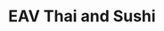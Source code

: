 ---
layout: place
title: "EAV Thai and Sushi"
permalink: /georgia/atlanta/eav-thai-and-sushi.html
stateAbbr: GA
stateName: Georgia
cityName: Atlanta
seo:
  name: "EAV Thai and Sushi"
  type: Restaurant
  links: http://www.eavthaisushi.com/
description: "Retro establishment with brick decor & splashy artwork whips up traditional Thai & sushi dishes. EAV Thai and Sushi serves delicious sushi in Atlanta, Georgia. Try fresh Japanese dishes for a great dining experience. Available for takeout, delivery, lunch, and dinner."
place_id: ChIJ0dFAn1sB9YgRep7HiJOdbA8
photos:
  - name: >-
      places/ChIJ0dFAn1sB9YgRep7HiJOdbA8/photos/AeeoHcLEXAmFfFEC0jh-QD9jV7U6i8M-wvKyuaLaclXVnvIhZoT7MlCq-magt6YWky2wIUXyY5Xiqwo8tiNuIJEcuMZAS4N_06_oz1sQG1BK9RS-On1YeExhJuEy-_lnL1zzkY6ZvYxb1XGFLuvAe-a9B0ZMpYaHdrKBKfmjn4KSOUK18-diwHbo9JhBHoWGcWfyezpWj9OTVclwI8rrhvcM-w2ZEZCCkbEoNfwP8yqhn9dffCV-CGeoHSWq_1iDHo_gr0ZwNKPdNOPB_A8dkq44sEXMFF2j9yzP7jEaHbkof_Pfiv5h1zs4DP7DDpJS0OiKsG5YMJEVNJeWuBfj3JJLOcGzOQD7iDXtCWXuLrb0CcMSDBJlpHVo0mRmwv76xr1PHG8gosgbhJwDip3TIjvFt4FnTv-6GnCsITw3gfjQVlj0Jd7Z
    widthPx: 4032
    heightPx: 2268
    authorAttributions:
      - displayName: Ramon Lorenzo (Keyser Sose)
        uri: https://maps.google.com/maps/contrib/116593820071592729068
        photoUri: >-
          https://lh3.googleusercontent.com/a-/ALV-UjVVdgq2irAh32ZNirhyle2d-PqD5p-8UURIwsv7DpWJn8TQcQEx=s100-p-k-no-mo
    flagContentUri: >-
      https://www.google.com/local/imagery/report/?cb_client=maps_api_places.places_api&image_key=!1e10!2sCIHM0ogKEICAgIDWwdDU2AE&hl=en-US
    googleMapsUri: >-
      https://www.google.com/maps/place//data=!3m4!1e2!3m2!1sCIHM0ogKEICAgIDWwdDU2AE!2e10!4m2!3m1!1s0x88f5015b9f40d1d1:0xf6c9d9388c79e7a
  - name: >-
      places/ChIJ0dFAn1sB9YgRep7HiJOdbA8/photos/AeeoHcLciVvfq9FaFXNPj677x6z11kVtp98EGpY5zGB5LGGIQ8lgc2MRbs7Dn_DsoNVDhvkj4diXF5W3sZkBr2EzQjIu93Z7tBPpj58WcQhsG_3ggZi4sU40lpKhDxBSlElkU5CRUT-eAmJBtfYKcSJLCjF7T58w2CLKez7AqdSspP9cb2WwRPzHVCE4G25kG2DdWaX1TO-U8qZv_mZWI4gt9v4zZwQawkGTtxN810rfWjsWMPuVgcxYnTxThch1MKMWr79x6rrY-h5W2aRnBROixk-TslGDo184CdaJ8rxrrXYwJv8eL81_GGKh4zK_5OyBnlEcXDSAVRPDU-s68-cmvGFw3PUU7EONguTaCVCrccDcSqG6Rm2bicLxLEdL5KQvUh91EKVDvmaeMe1ioPu-x-k7UwOJKCdOiMfXZLL58nO-hA
    widthPx: 4032
    heightPx: 1960
    authorAttributions:
      - displayName: Tameka G.
        uri: https://maps.google.com/maps/contrib/102820262711126846165
        photoUri: >-
          https://lh3.googleusercontent.com/a-/ALV-UjV9s5MH2GFi5IIm4nyIStNP-H9OV1xAvivhFPBMxGBHoCJBEejN=s100-p-k-no-mo
    flagContentUri: >-
      https://www.google.com/local/imagery/report/?cb_client=maps_api_places.places_api&image_key=!1e10!2sCIHM0ogKEICAgICUlrX8WA&hl=en-US
    googleMapsUri: >-
      https://www.google.com/maps/place//data=!3m4!1e2!3m2!1sCIHM0ogKEICAgICUlrX8WA!2e10!4m2!3m1!1s0x88f5015b9f40d1d1:0xf6c9d9388c79e7a
  - name: >-
      places/ChIJ0dFAn1sB9YgRep7HiJOdbA8/photos/AeeoHcIQKMUfJnzQVbLxR_Z-bk4srLtPOlheEkOsoihzpWTY1P38T3CrfPhecv7lh2U5gOk6ODNOJ37i9m45W1SB4h_usEc4A233qud4800qG_HR7CsaSA3uO4zK02GsYXQChtw--XqHVDM0_xWOm42Hfvia_YiPyPiA7M65fdB_Cnd8Oq7NmfjPTDWdmGicqZY8Ej4z4oLc81DsMkQKTgDXnpRv_L78sxbwJKKZdjXPdfJvYtkdZydKgCbTcCy6j_kaqk9YpDegQBk4idnLXc1pci56_xXnegSWpaGvAqEAAiNi_g
    widthPx: 1200
    heightPx: 802
    authorAttributions:
      - displayName: EAV Thai and Sushi
        uri: https://maps.google.com/maps/contrib/103499950861533448793
        photoUri: >-
          https://lh3.googleusercontent.com/a-/ALV-UjXPIlQmRSXbC4JDRlriLkd3vSsbCH_AJq-Pr_9o-LedmjQia5wV=s100-p-k-no-mo
    flagContentUri: >-
      https://www.google.com/local/imagery/report/?cb_client=maps_api_places.places_api&image_key=!1e10!2sAF1QipPaqkH5NFqSMOuAWcpQM5YzDkPZSq2oB-Miqh8U&hl=en-US
    googleMapsUri: >-
      https://www.google.com/maps/place//data=!3m4!1e2!3m2!1sAF1QipPaqkH5NFqSMOuAWcpQM5YzDkPZSq2oB-Miqh8U!2e10!4m2!3m1!1s0x88f5015b9f40d1d1:0xf6c9d9388c79e7a
  - name: >-
      places/ChIJ0dFAn1sB9YgRep7HiJOdbA8/photos/AeeoHcJ0BSKsATUFwebq6ZX7VgU7N-LABPjw8UVxl0VA4Fel-qP-1SWhRttHgxx4mE6ddecKv7Pu2F7NF-bbAr5ClbYv5FhgznNvFZvkGsxfOzEDIrNA5-RHGO57XbJtG-W4dKTJB-dFfNAGQeDLjc8hjRTMs0gxJ1IbIkONkR5MMYtZ07-ta0ABaAWiWvIT52MgFtDl3C1KZPzBiv7vvN66DceeCWwolXqZwLRmUV-W755N6DOxx7cJSA_iO8lYU_5MuPVX2j-4iJEF5G57Ywe4dBX9wx6SMP4rIGVT1ONbgOETFXQTWbrLG6T7TGeQNCiCW5OPoXdiU15bf6MT3asiHvXDgn39Ergve4VJrZxmGcKAHcWu0UXTopbM4_WVXPM2a1_cbHPCaepI5UT5Ql_WK6wMTUH3CPbuSwBLOiC2ioRMduw
    widthPx: 3024
    heightPx: 4032
    authorAttributions:
      - displayName: Sophia Arnold
        uri: https://maps.google.com/maps/contrib/111027042140198160920
        photoUri: >-
          https://lh3.googleusercontent.com/a-/ALV-UjXHkW17ysNxlJHK4Y52JIQ9z7gympbjkjq4E0u0YgexICVMc60E=s100-p-k-no-mo
    flagContentUri: >-
      https://www.google.com/local/imagery/report/?cb_client=maps_api_places.places_api&image_key=!1e10!2sCIHM0ogKEICAgMDgw67l0gE&hl=en-US
    googleMapsUri: >-
      https://www.google.com/maps/place//data=!3m4!1e2!3m2!1sCIHM0ogKEICAgMDgw67l0gE!2e10!4m2!3m1!1s0x88f5015b9f40d1d1:0xf6c9d9388c79e7a
  - name: >-
      places/ChIJ0dFAn1sB9YgRep7HiJOdbA8/photos/AeeoHcKMf7aNy9oZQhrMwkxv4R3k556zRH1zWKWhwefP0Y73w7sH2fXg_sADFtw0EoQwCxrwpvvSbwD9VigbHmYDTgRW3lZlLETtdImYPHUuKT-NLVx6RMjeFWtF9RyB049kCwsAzYnn8keqFdV5e0oS3NiAVluwjy_pA-iuw4qV-q4Zu84AWhyw8g2Nn5EoSNkeuJDf4E_RsJWK7Ud5nTZJtl-SeO_vHFht2Zre3-fYMFSWtz76z-asjEsoNBpm_89WtUlFnDmSUo1Q2eZa1HBAyKJVd6UuT94WnMzJXW6vEVUJaF2Lnvx3D4UFkDn8pQ3JKqBc3uHPMdvSTVvpxBMW5gpS_TJthHIHOvPS40Gm2Gr3kNATnCfvlvyEyf7R3twOQBIbdNv_rAPIfoC-5brMri14MKm0K7iU1gTrV5DDfE0
    widthPx: 3600
    heightPx: 4800
    authorAttributions:
      - displayName: DiamondKesawn Cooper
        uri: https://maps.google.com/maps/contrib/114398083247586797739
        photoUri: >-
          https://lh3.googleusercontent.com/a-/ALV-UjULtKK2XhW0cfrkh_ecFuwksuC-wKgvfdeQZa8llWojqdXs7361=s100-p-k-no-mo
    flagContentUri: >-
      https://www.google.com/local/imagery/report/?cb_client=maps_api_places.places_api&image_key=!1e10!2sCIHM0ogKEICAgID3-onfSQ&hl=en-US
    googleMapsUri: >-
      https://www.google.com/maps/place//data=!3m4!1e2!3m2!1sCIHM0ogKEICAgID3-onfSQ!2e10!4m2!3m1!1s0x88f5015b9f40d1d1:0xf6c9d9388c79e7a
  - name: >-
      places/ChIJ0dFAn1sB9YgRep7HiJOdbA8/photos/AeeoHcLfAe7eYCSwSCrOnohYkiezPTEHFVOyUZrrb4NoNjbeElilCe1BLt1W4u1pehcSNT9OFQWwjm8k2ul1qLfCbbgbgPHoQXZYNr1dKpV-OJ4dzIJZzH4YkpEjCcf0gN1nl0MEn6tSGw4Z6OK6SvCFCNMljzCgwLvfULHYBQebDprZJ7hUJSPPIJ35wSIkuhg1ZELsZlzGYAtEv_TECiIPTI7NFrh1sV_22vaFBjfm5LVlWL7Cu8-2AJRKiVOYDrRv5fKyAXR8gswQatmGXuvR1DmUp62Fl-szJT1a3tLpciP4zYrOuEuhIMQ-NAF2yL7MZrk2mdMWMWzAALwSUOAEJuUzcjk463ifwoy4rH-6eKabJHP7QIWSJZAuoLeX9TPJnL68ABCZgshFFtvWwKifxWHKOWuAuFLIJxFI9KI8HTw4Do-t
    widthPx: 3000
    heightPx: 4000
    authorAttributions:
      - displayName: Bmore Bunch
        uri: https://maps.google.com/maps/contrib/113893878159148591163
        photoUri: >-
          https://lh3.googleusercontent.com/a-/ALV-UjXrzy230pE0AHPorhaaY7q1uToolPJpk4PLDEAQIdVWopgNWsYy=s100-p-k-no-mo
    flagContentUri: >-
      https://www.google.com/local/imagery/report/?cb_client=maps_api_places.places_api&image_key=!1e10!2sCIHM0ogKEICAgIDT_cLlygE&hl=en-US
    googleMapsUri: >-
      https://www.google.com/maps/place//data=!3m4!1e2!3m2!1sCIHM0ogKEICAgIDT_cLlygE!2e10!4m2!3m1!1s0x88f5015b9f40d1d1:0xf6c9d9388c79e7a
  - name: >-
      places/ChIJ0dFAn1sB9YgRep7HiJOdbA8/photos/AeeoHcLpWpkG-0x-WIyVSglp5YsNRtgSgs049zPMZvHZMtuX2kLsS2r8qGTmRjKFwy5OBp_C8EnfLAiY2VHv2Gkvw6qASKMynWdLjfzgvYBCt1CS3FoMUIFeEUKBZ1SihskpjiXdtS9VB5BwHPR0EUITj0D5qAyJoIBI_G2vFvHFxxPnTZC8HCiLQkgIelmf--o_C3js_3pmonkXjxTaRWbBvz6NC3ATyRAZ28j0AT0q6z9VmYZeXMmFyP94LEndgXaxEPkOgLkV_oQSPS24ZeGWcW4R32CyIgkDAGba9ModdZAoWKeZPAD5RBix0jo_yknWoYf6H-b-Q-MpVhWhW8C2pfbXPy1yU0UEhh6oA-gBIQ1o_8KWTnqivGUMkawYCEbH1doWRd_DkAbZFyKFagdZsWz1jj3OxRR1mtFzkuxl03qqcvK1
    widthPx: 4032
    heightPx: 3024
    authorAttributions:
      - displayName: Emily & David Cutler
        uri: https://maps.google.com/maps/contrib/100137613797850175949
        photoUri: >-
          https://lh3.googleusercontent.com/a/ACg8ocJx6WJd0iLy5xkhxlCC1PmJ7eVnFoEgNCnDilomp-X8AaDnzQ=s100-p-k-no-mo
    flagContentUri: >-
      https://www.google.com/local/imagery/report/?cb_client=maps_api_places.places_api&image_key=!1e10!2sCIHM0ogKEICAgICE2Jf-5QE&hl=en-US
    googleMapsUri: >-
      https://www.google.com/maps/place//data=!3m4!1e2!3m2!1sCIHM0ogKEICAgICE2Jf-5QE!2e10!4m2!3m1!1s0x88f5015b9f40d1d1:0xf6c9d9388c79e7a
  - name: >-
      places/ChIJ0dFAn1sB9YgRep7HiJOdbA8/photos/AeeoHcIUTQEf2aANjeCDlx1542nZJkE7BbAfIJSpZG4wIKrhK2bl6rN5LOctq30SoSgLJFLCalvreu_BQCL_Z3Iw46IEd73KSWe1btp4OnGFL0gP_vj0DNqv9f3SaSbjwFHt3aUZyWSTbDZsP0YvzfO68o9jzQkZAC0Wvihj1iiAu4aFAagTlF9cr81QezbTjcrVhWU8MGBWCAgv8GT6Wf_jjlmAqQ-PEwIyPZ39jMwrrGAHnQEut2OqvrHLBBsI107-miJCC9JC6u8gXrdAG5feOJF6kiJwluHH7mNacH_SolcFgzDvmg0cwY_owoI0_rb83Hoy_3qfMx34TGY4DKm9CBpa2rBSZXXSA3wdcKN0gvWMH7DmooR2Ld9REUwyLleGOY7nWU6K7faH-QIW3T4yRRqz4fdfxROuDwtdh0bFWT5E2FLj
    widthPx: 3024
    heightPx: 4032
    authorAttributions:
      - displayName: Kae in da Ayye!
        uri: https://maps.google.com/maps/contrib/116544065874098827455
        photoUri: >-
          https://lh3.googleusercontent.com/a-/ALV-UjW4WwoTS02eMVD0e14g3PyupuB5jvyZherW1Wpl2w8XHWB7rcMbwg=s100-p-k-no-mo
    flagContentUri: >-
      https://www.google.com/local/imagery/report/?cb_client=maps_api_places.places_api&image_key=!1e10!2sCIHM0ogKEICAgICLy8zSpAE&hl=en-US
    googleMapsUri: >-
      https://www.google.com/maps/place//data=!3m4!1e2!3m2!1sCIHM0ogKEICAgICLy8zSpAE!2e10!4m2!3m1!1s0x88f5015b9f40d1d1:0xf6c9d9388c79e7a
  - name: >-
      places/ChIJ0dFAn1sB9YgRep7HiJOdbA8/photos/AeeoHcLo69mN9UsU9q1qFRVCiPwg4-njFaUKKsPY-dJKshE3UH_2aL-Vq3UxKlRqE4BQ5oqsTqcJ8ht5vejw__cjJEHLRwQWRLIWSMAGzBuPG_njxmuVeE_JYVEq0nVLia1qm3G-CPFW6NgAZ9VmCIqvRmmdrQCCpcL-w4Wz_Rb0hdQ2C_KUp-e-NCu_LHPU7KJj01dw0yfZhKp6_YNp-bluWlKj_NsgR-ajatT-LHUpVMcWgtJkXlqt52DnzpEMRIusmIwjcGTaew6vetbJFwCm6oivEbnMSn3SUz4CtC7UWdAA7zjnusD9qvMbREStf-iaLoWtoooYO3PU2GR2aKF0sUvgyYvQfHDtnIIlsnc573AFTaLDO5GbNegZFG4Fs7FK8l8mThPILLFJl09SLuV6zUn45uhpuaiRiq22bXU4gtu5sA
    widthPx: 4032
    heightPx: 3024
    authorAttributions:
      - displayName: Sophia Arnold
        uri: https://maps.google.com/maps/contrib/111027042140198160920
        photoUri: >-
          https://lh3.googleusercontent.com/a-/ALV-UjXHkW17ysNxlJHK4Y52JIQ9z7gympbjkjq4E0u0YgexICVMc60E=s100-p-k-no-mo
    flagContentUri: >-
      https://www.google.com/local/imagery/report/?cb_client=maps_api_places.places_api&image_key=!1e10!2sCIHM0ogKEICAgMDgw67lMg&hl=en-US
    googleMapsUri: >-
      https://www.google.com/maps/place//data=!3m4!1e2!3m2!1sCIHM0ogKEICAgMDgw67lMg!2e10!4m2!3m1!1s0x88f5015b9f40d1d1:0xf6c9d9388c79e7a
  - name: >-
      places/ChIJ0dFAn1sB9YgRep7HiJOdbA8/photos/AeeoHcJt93f2gu6Ta6cwRxzffWHluZKO0wIqVckhFcpZ09uoHChuW_NRsoK3MKlfh8EX2zPLhFXkE6xNqJKNx854h8zy_Wj3KVEu9s-x_hwV1_D51PcUykA_drJbodqh3RuljqsG27HmTCCTwLITthjZTDcP2Ml2-tZz1yo4m0t39lsdxhgsCJEwN_ZdYrJ1fckL2E-cbwwju32cq4-lvwoS7M7YS0-Qfwk3NN9HxVFtJMFLJ3nG5PqIBxLxACwik3XVnl8fU0l8PLeO-iccjif9iN6nxdqkbepgflXF7r9TsBWEZOE_xMuYKmq1EjQ4iVNRPJnmLt1F73Qs5Gtrvzzj2YhCo-aIQ3xtoT5K8NF4An3ti5PQOog_gqgw1RGfBg7W8lOEEKuKICp99uQhhwyEN3P3bsXkWfijtV_GSxhym6VbsQ
    widthPx: 3472
    heightPx: 4624
    authorAttributions:
      - displayName: Grey Colson
        uri: https://maps.google.com/maps/contrib/103827402965985391380
        photoUri: >-
          https://lh3.googleusercontent.com/a-/ALV-UjWjXzJ7XfZ3G-mmqyv8coGQNVwy8iLyxVtCx7fhtmbe2otyXwZf=s100-p-k-no-mo
    flagContentUri: >-
      https://www.google.com/local/imagery/report/?cb_client=maps_api_places.places_api&image_key=!1e10!2sCIHM0ogKEICAgIDnrvOGHg&hl=en-US
    googleMapsUri: >-
      https://www.google.com/maps/place//data=!3m4!1e2!3m2!1sCIHM0ogKEICAgIDnrvOGHg!2e10!4m2!3m1!1s0x88f5015b9f40d1d1:0xf6c9d9388c79e7a
address: 467 Flat Shoals Ave SE, Atlanta, GA 30316, USA
street: 467 Flat Shoals Ave SE
city: Atlanta
state: GA
zip: '30316'
country: USA
neighborhood: East Atlanta
latitude: '33.741116'
longitude: '-84.346921'
accessibility_options:
  wheelchairAccessibleParking: true
  wheelchairAccessibleEntrance: true
  wheelchairAccessibleRestroom: true
  wheelchairAccessibleSeating: true
business_status: OPERATIONAL
name: EAV Thai and Sushi
google_maps_links:
  directionsUri: >-
    https://www.google.com/maps/dir//''/data=!4m7!4m6!1m1!4e2!1m2!1m1!1s0x88f5015b9f40d1d1:0xf6c9d9388c79e7a!3e0
  placeUri: https://maps.google.com/?cid=1111436465034206842
  writeAReviewUri: >-
    https://www.google.com/maps/place//data=!4m3!3m2!1s0x88f5015b9f40d1d1:0xf6c9d9388c79e7a!12e1
  reviewsUri: >-
    https://www.google.com/maps/place//data=!4m4!3m3!1s0x88f5015b9f40d1d1:0xf6c9d9388c79e7a!9m1!1b1
  photosUri: >-
    https://www.google.com/maps/place//data=!4m3!3m2!1s0x88f5015b9f40d1d1:0xf6c9d9388c79e7a!10e5
primary_type: Asian Restaurant
opening_hours:
  regular: null
  current: null
secondary_opening_hours:
  regular:
    weekdayDescriptions: null
    type: null
  current:
    weekdayDescriptions: null
    type: null
phone: (404) 522-5992
price_level: PRICE_LEVEL_MODERATE
price_range: $20 &ndash; $30
rating: '4.3'
rating_count: 1239
website: http://www.eavthaisushi.com/
reviews:
  - name: >-
      places/ChIJ0dFAn1sB9YgRep7HiJOdbA8/reviews/ChZDSUhNMG9nS0VJQ0FnTURndzY3bEVnEAE
    relativePublishTimeDescription: a month ago
    rating: 5
    text:
      text: >-
        I can truly appreciate why this place garners such glowing reviews. I
        savored an array of delightful drinks, and after just one colossal
        20-ounce frozen margarita, I felt as if I had enjoyed the effects of
        five! It was an incredible value for such a tasty treat. Every dish was
        remarkable, from the perfectly crispy shrimp egg rolls to the
        tantalizing sushi rolls, and the Bangkok fried rice was an absolute
        standout. I wholeheartedly recommend this gem of a restaurant.


        The ambience was warm and inviting, with soft lighting and a vibrant
        atmosphere that made the experience even more enjoyable. The staff was
        attentive and friendly, creating a welcoming environment that set the
        tone for a fabulous evening. Whether you're looking for a romantic date
        night, a lively ladies' night out, or even a solo adventure at the bar,
        this place fits the bill perfectly. It has such a cool vibe that I can’t
        wait to return next week for more unforgettable moments!
      languageCode: en
    originalText:
      text: >-
        I can truly appreciate why this place garners such glowing reviews. I
        savored an array of delightful drinks, and after just one colossal
        20-ounce frozen margarita, I felt as if I had enjoyed the effects of
        five! It was an incredible value for such a tasty treat. Every dish was
        remarkable, from the perfectly crispy shrimp egg rolls to the
        tantalizing sushi rolls, and the Bangkok fried rice was an absolute
        standout. I wholeheartedly recommend this gem of a restaurant.


        The ambience was warm and inviting, with soft lighting and a vibrant
        atmosphere that made the experience even more enjoyable. The staff was
        attentive and friendly, creating a welcoming environment that set the
        tone for a fabulous evening. Whether you're looking for a romantic date
        night, a lively ladies' night out, or even a solo adventure at the bar,
        this place fits the bill perfectly. It has such a cool vibe that I can’t
        wait to return next week for more unforgettable moments!
      languageCode: en
    authorAttribution:
      displayName: Sophia Arnold
      uri: https://www.google.com/maps/contrib/111027042140198160920/reviews
      photoUri: >-
        https://lh3.googleusercontent.com/a-/ALV-UjXHkW17ysNxlJHK4Y52JIQ9z7gympbjkjq4E0u0YgexICVMc60E=s128-c0x00000000-cc-rp-mo-ba5
    publishTime: '2025-02-27T01:14:18.331123Z'
    flagContentUri: >-
      https://www.google.com/local/review/rap/report?postId=ChZDSUhNMG9nS0VJQ0FnTURndzY3bEVnEAE&d=17924085&t=1
    googleMapsUri: >-
      https://www.google.com/maps/reviews/data=!4m6!14m5!1m4!2m3!1sChZDSUhNMG9nS0VJQ0FnTURndzY3bEVnEAE!2m1!1s0x88f5015b9f40d1d1:0xf6c9d9388c79e7a
  - name: >-
      places/ChIJ0dFAn1sB9YgRep7HiJOdbA8/reviews/ChZDSUhNMG9nS0VJQ0FnSUQzLW9uZlVREAE
    relativePublishTimeDescription: 5 months ago
    rating: 5
    text:
      text: >-
        Let’s talk about EAV That & Sushi real quick. I’ve never really been a
        Thai food eater. I’ll eat it if that’s what the majority wants but I’ve
        never been the one to have to have it. Baby listen, EAV That & Sushi has
        me in a choke hold as the food is AMAZNG!!!!


        We were in the area as Shaunie said it is one of her favorite places to
        go, as such, we went. Walking in, the ambiance is really low key and has
        a great feel to it. It’s perfect for friends, dates, or even alone.
        After we walked in we were able to be seated immediately. Continuing to
        take in the ambiance, the feel was so chill. There was a game on each
        television and the music was playing in the background. Yep, I’m here
        for all of this.


        Upon taking our seats, I ordered a sweet tea and began to scroll the
        menu.


        Taking a moment to take in the menu as there are an abundance of
        options, I decided on the Spring Rolls as an Appetizer and Pad Thai as
        my Main Course. Clearly I played it safe. 😂😂😂


        From seating us to taking out drink and food orders, our waiter was
        super nice. He was professional, very educated on the menu offerings and
        kept a smile the entire time. Not to mention, we weren’t his only table
        yet he was on top of his game and provided top tier service.


        Once my food came I was immediately drawn into the aroma. The Thai
        Spices mixed with the Sweet smells of the sauce made me extra happy
        inside. LoL.


        The Spring Rolls were good. They were crunchy loo

        Upon first bite I almost melted. Whew! I have NEVER in all my years had
        a Pad Thai this amazing. I’m talking about perfectly cooked noodles.
        Optimum noodle to meat to sauce ratio. And best of all, the peanuts were
        coated in the sauce and not only acted as the extra layer of texture,
        but their flavor profile was enhanced which allowed the dish to have a
        multi-flavor blend of sweet, salty, and nutty. Omggggggg. I want
        moreeeeeeeeee.


        The dish arrived hot and was very fresh. This wasn’t no quick boil or
        reheated dish, no. This was freshly made when I ordered it and whoever
        the chef was is amazing at their job.


        Dear Chef, your ability to cook Pad Thai is beyond normal. Your
        supernatural flavor elevated dish was exciting, mouth pleasing, and has
        made me eager to return to EAV That & Sushi.


        If you’re in the area and ready to eat, you can not go wrong with EAV
        That & Sushi.
      languageCode: en
    originalText:
      text: >-
        Let’s talk about EAV That & Sushi real quick. I’ve never really been a
        Thai food eater. I’ll eat it if that’s what the majority wants but I’ve
        never been the one to have to have it. Baby listen, EAV That & Sushi has
        me in a choke hold as the food is AMAZNG!!!!


        We were in the area as Shaunie said it is one of her favorite places to
        go, as such, we went. Walking in, the ambiance is really low key and has
        a great feel to it. It’s perfect for friends, dates, or even alone.
        After we walked in we were able to be seated immediately. Continuing to
        take in the ambiance, the feel was so chill. There was a game on each
        television and the music was playing in the background. Yep, I’m here
        for all of this.


        Upon taking our seats, I ordered a sweet tea and began to scroll the
        menu.


        Taking a moment to take in the menu as there are an abundance of
        options, I decided on the Spring Rolls as an Appetizer and Pad Thai as
        my Main Course. Clearly I played it safe. 😂😂😂


        From seating us to taking out drink and food orders, our waiter was
        super nice. He was professional, very educated on the menu offerings and
        kept a smile the entire time. Not to mention, we weren’t his only table
        yet he was on top of his game and provided top tier service.


        Once my food came I was immediately drawn into the aroma. The Thai
        Spices mixed with the Sweet smells of the sauce made me extra happy
        inside. LoL.


        The Spring Rolls were good. They were crunchy loo

        Upon first bite I almost melted. Whew! I have NEVER in all my years had
        a Pad Thai this amazing. I’m talking about perfectly cooked noodles.
        Optimum noodle to meat to sauce ratio. And best of all, the peanuts were
        coated in the sauce and not only acted as the extra layer of texture,
        but their flavor profile was enhanced which allowed the dish to have a
        multi-flavor blend of sweet, salty, and nutty. Omggggggg. I want
        moreeeeeeeeee.


        The dish arrived hot and was very fresh. This wasn’t no quick boil or
        reheated dish, no. This was freshly made when I ordered it and whoever
        the chef was is amazing at their job.


        Dear Chef, your ability to cook Pad Thai is beyond normal. Your
        supernatural flavor elevated dish was exciting, mouth pleasing, and has
        made me eager to return to EAV That & Sushi.


        If you’re in the area and ready to eat, you can not go wrong with EAV
        That & Sushi.
      languageCode: en
    authorAttribution:
      displayName: DiamondKesawn Cooper
      uri: https://www.google.com/maps/contrib/114398083247586797739/reviews
      photoUri: >-
        https://lh3.googleusercontent.com/a-/ALV-UjULtKK2XhW0cfrkh_ecFuwksuC-wKgvfdeQZa8llWojqdXs7361=s128-c0x00000000-cc-rp-mo-ba5
    publishTime: '2024-11-14T12:57:28.883157Z'
    flagContentUri: >-
      https://www.google.com/local/review/rap/report?postId=ChZDSUhNMG9nS0VJQ0FnSUQzLW9uZlVREAE&d=17924085&t=1
    googleMapsUri: >-
      https://www.google.com/maps/reviews/data=!4m6!14m5!1m4!2m3!1sChZDSUhNMG9nS0VJQ0FnSUQzLW9uZlVREAE!2m1!1s0x88f5015b9f40d1d1:0xf6c9d9388c79e7a
  - name: >-
      places/ChIJ0dFAn1sB9YgRep7HiJOdbA8/reviews/ChZDSUhNMG9nS0VJQ0FnTUNJalBfc0NBEAE
    relativePublishTimeDescription: 2 weeks ago
    rating: 5
    text:
      text: >-
        It's been over two years since I've been to EAV T&S -- Has always been
        one of my favorite spots to treat myself, family and friends as the
        atmosphere is always welcoming and it's intimate. Went in today and as
        always, the food and service did not disappoint. Continues to be
        consistent and delicious. Our (my daughter and I) server was Dennis and
        he was incredibly attentive.


        I remain a fan...And now that we are less than 15 mins. away, will be
        coming in more often and will continue to tell any and all about this
        East Atlanta gem...
      languageCode: en
    originalText:
      text: >-
        It's been over two years since I've been to EAV T&S -- Has always been
        one of my favorite spots to treat myself, family and friends as the
        atmosphere is always welcoming and it's intimate. Went in today and as
        always, the food and service did not disappoint. Continues to be
        consistent and delicious. Our (my daughter and I) server was Dennis and
        he was incredibly attentive.


        I remain a fan...And now that we are less than 15 mins. away, will be
        coming in more often and will continue to tell any and all about this
        East Atlanta gem...
      languageCode: en
    authorAttribution:
      displayName: Tia Lewis
      uri: https://www.google.com/maps/contrib/117428317495685908870/reviews
      photoUri: >-
        https://lh3.googleusercontent.com/a/ACg8ocIHZlRhtWbAW4RF9_8ZQ3xnCmffB4Ia0IwJIclRiZ5qFJ_jZQ=s128-c0x00000000-cc-rp-mo
    publishTime: '2025-03-30T22:09:37.768558Z'
    flagContentUri: >-
      https://www.google.com/local/review/rap/report?postId=ChZDSUhNMG9nS0VJQ0FnTUNJalBfc0NBEAE&d=17924085&t=1
    googleMapsUri: >-
      https://www.google.com/maps/reviews/data=!4m6!14m5!1m4!2m3!1sChZDSUhNMG9nS0VJQ0FnTUNJalBfc0NBEAE!2m1!1s0x88f5015b9f40d1d1:0xf6c9d9388c79e7a
  - name: >-
      places/ChIJ0dFAn1sB9YgRep7HiJOdbA8/reviews/ChZDSUhNMG9nS0VJQ0FnSUNIb0p5UGF3EAE
    relativePublishTimeDescription: 7 months ago
    rating: 5
    text:
      text: >-
        The food and drinks are so good. All food is fresh, full of flavor and
        made to order. The bartenders make the best drinks. My favorite server
        is Love. She is so nice and professional. This is my new favorite Thai
        spot. The Thai basil fried rice with shrimp & add salmon is my favorite.
        Coconut soup delicious as well. 10/10 highly recommend
      languageCode: en
    originalText:
      text: >-
        The food and drinks are so good. All food is fresh, full of flavor and
        made to order. The bartenders make the best drinks. My favorite server
        is Love. She is so nice and professional. This is my new favorite Thai
        spot. The Thai basil fried rice with shrimp & add salmon is my favorite.
        Coconut soup delicious as well. 10/10 highly recommend
      languageCode: en
    authorAttribution:
      displayName: T B
      uri: https://www.google.com/maps/contrib/110978787705015586596/reviews
      photoUri: >-
        https://lh3.googleusercontent.com/a/ACg8ocLXxf6c3dD15Q8M6tcaWNLVtv9FBAtgqTw3pBRg7t1-fVKX8g=s128-c0x00000000-cc-rp-mo-ba3
    publishTime: '2024-08-30T19:51:30.137566Z'
    flagContentUri: >-
      https://www.google.com/local/review/rap/report?postId=ChZDSUhNMG9nS0VJQ0FnSUNIb0p5UGF3EAE&d=17924085&t=1
    googleMapsUri: >-
      https://www.google.com/maps/reviews/data=!4m6!14m5!1m4!2m3!1sChZDSUhNMG9nS0VJQ0FnSUNIb0p5UGF3EAE!2m1!1s0x88f5015b9f40d1d1:0xf6c9d9388c79e7a
  - name: >-
      places/ChIJ0dFAn1sB9YgRep7HiJOdbA8/reviews/ChdDSUhNMG9nS0VJQ0FnSURucnZPR3JnRRAB
    relativePublishTimeDescription: 6 months ago
    rating: 3
    text:
      text: >-
        I have eaten here twice, once Thai takeout and once ordering sushi in
        the restaurant. The Thai food was pretty expensive for the amount, but
        it was decent.

        The sushi experience was not pleasant. The interior was dark, a little
        small, and incredibly loud. It was difficult to hear our server and the
        other side of the table. We ordered the sushi and sashimi combo, and
        there were only three types of fish. Salmon, Tuna, and 1 white fish. It
        seemed like they were out of most sushi options. The Tuna was frozen,
        and the salmon on the roll was discolored (the brown in the photo is not
        soy sauce). Really disappointing evening.
      languageCode: en
    originalText:
      text: >-
        I have eaten here twice, once Thai takeout and once ordering sushi in
        the restaurant. The Thai food was pretty expensive for the amount, but
        it was decent.

        The sushi experience was not pleasant. The interior was dark, a little
        small, and incredibly loud. It was difficult to hear our server and the
        other side of the table. We ordered the sushi and sashimi combo, and
        there were only three types of fish. Salmon, Tuna, and 1 white fish. It
        seemed like they were out of most sushi options. The Tuna was frozen,
        and the salmon on the roll was discolored (the brown in the photo is not
        soy sauce). Really disappointing evening.
      languageCode: en
    authorAttribution:
      displayName: Grey Colson
      uri: https://www.google.com/maps/contrib/103827402965985391380/reviews
      photoUri: >-
        https://lh3.googleusercontent.com/a-/ALV-UjWjXzJ7XfZ3G-mmqyv8coGQNVwy8iLyxVtCx7fhtmbe2otyXwZf=s128-c0x00000000-cc-rp-mo-ba3
    publishTime: '2024-10-06T01:22:12.023419Z'
    flagContentUri: >-
      https://www.google.com/local/review/rap/report?postId=ChdDSUhNMG9nS0VJQ0FnSURucnZPR3JnRRAB&d=17924085&t=1
    googleMapsUri: >-
      https://www.google.com/maps/reviews/data=!4m6!14m5!1m4!2m3!1sChdDSUhNMG9nS0VJQ0FnSURucnZPR3JnRRAB!2m1!1s0x88f5015b9f40d1d1:0xf6c9d9388c79e7a
parking_options:
  freeParkingLot: true
  freeStreetParking: true
  valetParking: false
payment_options:
  acceptsCreditCards: true
  acceptsDebitCards: true
  acceptsCashOnly: false
  acceptsNfc: true
allow_dogs: null
curbside_pickup: null
delivery: true
dine_in: true
good_for_children: null
good_for_groups: true
good_for_sports: null
live_music: false
menu_for_children: false
outdoor_seating: false
reservable: true
restroom: true
serves_beer: true
serves_breakfast: false
serves_brunch: false
serves_cocktails: true
serves_coffee: true
serves_dinner: true
serves_dessert: true
serves_lunch: true
serves_vegetarian_food: true
serves_wine: true
takeout: true
summary: >-
  Retro establishment with brick decor & splashy artwork whips up traditional
  Thai & sushi dishes.

---